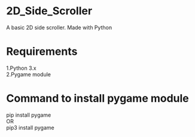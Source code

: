 # 2D_Side_Scroller
A basic 2D side scroller. Made with Python
# Requirements
1.Python 3.x  
2.Pygame module
# Command to install pygame module
pip install pygame  
OR  
pip3 install pygame
